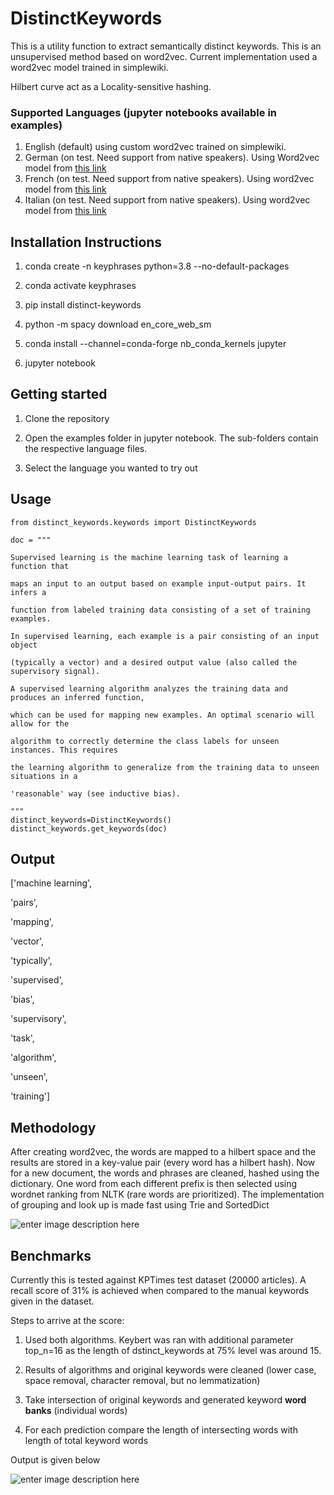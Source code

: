 
#  DistinctKeywords

This is a utility function to extract semantically distinct keywords. This is an unsupervised method based on word2vec. Current implementation used a word2vec model trained in simplewiki.

Hilbert curve act as a Locality-sensitive hashing.

  
###  Supported Languages (jupyter notebooks available in examples)

1. English (default) using custom word2vec trained on simplewiki.
2. German (on test. Need support from native speakers). Using Word2vec model from [this link](https://devmount.github.io/GermanWordEmbeddings/)
3. French (on test. Need support from native speakers). Using word2vec model from [this link](https://fauconnier.github.io/)
4. Italian (on test. Need support from native speakers). Using word2vec model from [this link](http://vectors.nlpl.eu/repository/#) 


##  Installation Instructions

1. conda create -n keyphrases python=3.8 --no-default-packages

2. conda activate keyphrases

3. pip install distinct-keywords

4. python -m spacy download en_core_web_sm

5. conda install --channel=conda-forge nb_conda_kernels jupyter

6. jupyter notebook


##  Getting started

1. Clone the repository

2. Open the examples folder in jupyter notebook. The sub-folders contain the respective language files.

3. Select the language you wanted to try out

##  Usage
```
from distinct_keywords.keywords import DistinctKeywords

doc = """

Supervised learning is the machine learning task of learning a function that

maps an input to an output based on example input-output pairs. It infers a

function from labeled training data consisting of a set of training examples.

In supervised learning, each example is a pair consisting of an input object

(typically a vector) and a desired output value (also called the supervisory signal).

A supervised learning algorithm analyzes the training data and produces an inferred function,

which can be used for mapping new examples. An optimal scenario will allow for the

algorithm to correctly determine the class labels for unseen instances. This requires

the learning algorithm to generalize from the training data to unseen situations in a

'reasonable' way (see inductive bias).

"""
distinct_keywords=DistinctKeywords()
distinct_keywords.get_keywords(doc)
```

##  Output

['machine learning',

'pairs',

'mapping',

'vector',

'typically',

'supervised',

'bias',

'supervisory',

'task',

'algorithm',

'unseen',

'training']

##  Methodology

After creating word2vec, the words are mapped to a hilbert space and the results are stored in a key-value pair (every word has a hilbert hash). Now for a new document, the words and phrases are cleaned, hashed using the dictionary. One word from each different prefix is then selected using wordnet ranking from NLTK (rare words are prioritized). The implementation of grouping and look up is made fast using Trie and SortedDict

![enter image description here](https://github.com/sahyagiri/DistinctKeywords/raw/main/steps_hilbert_hashing.png)


##  Benchmarks

Currently this is tested against KPTimes test dataset (20000 articles). A recall score of 31% is achieved when compared to the manual keywords given in the dataset.

Steps to arrive at the score:

1. Used both algorithms. Keybert was ran with additional parameter top_n=16 as the length of dstinct_keywords at 75% level was around 15.

2. Results of algorithms and original keywords were cleaned (lower case, space removal, character removal, but no lemmatization)

3. Take intersection of original keywords and generated keyword **word banks** (individual words)

4. For each prediction compare the length of intersecting words with length of total keyword words

Output is given below

![enter image description here](https://github.com/sahyagiri/DistinctKeywords/raw/main/benchmark_keybert_distinct_keywords_kptimes.png)
